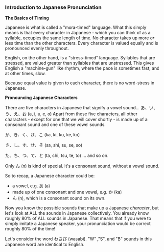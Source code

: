 ### Introduction to Japanese Pronunciation

**The Basics of Timing**

Japanese is what is called a "mora-timed" language. What this simply means is that every character in Japanese - which you can think of as a syllable, occupies the same length of time.
No character takes up more *or* less time than the other characters. Every character is valued equally and is pronounced evenly throughout.


English, on the other hand, is a "stress-timed" language. Syllables that are stressed, are valued greater than syllables that are unstressed.
This gives English a "machine-gun" like rhythm, where the pace is sometimes fast, and at other times, slow.

Because equal value is given to each character, there is no word-stress in Japanese.

**Pronouncing Japanese Characters**

There are five characters in Japanese that signify a vowel sound...
あ、い、う、え、お (a, i, u, e, o)
Apart from these five characters, all other characters - except for one that we will cover shortly - is made up of a consonant sound and one of these vowel sounds.


か、き、く、け、こ (ka, ki, ku, ke, ko)

さ、し、す、せ、そ (sa, shi, su, se, so)

た、ち、つ、て、と (ta, chi, tsu, te, to)
... and so on.


Only ん (n) is kind of special. It's a consonant sound, without a vowel sound.

So to recap, a Japanese character could be:

- a vowel, e.g. あ (a)
- made up of one consonant and one vowel, e.g. か (ka)
- ん (n), which is a consonant sound on its own.

Now you know the possible sounds that make up a Japanese *character*, but let's look at ALL the sounds in Japanese collectively.
You already know roughly 80% of ALL sounds in Japanese. That means that if you were to simply imitate a Japanese speaker, your pronunciation would be correct roughly 80% of the time!

Let's consider the word わさび (wasabi).
"W" ,"S", and "B" sounds in this Japanese word are identical to English.
